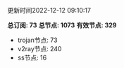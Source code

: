 更新时间2022-12-12 09:10:17

**总订阅: 73**
**总节点: 1073**
**有效节点: 329**
- trojan节点: 73
- v2ray节点: 240
- ss节点: 16
